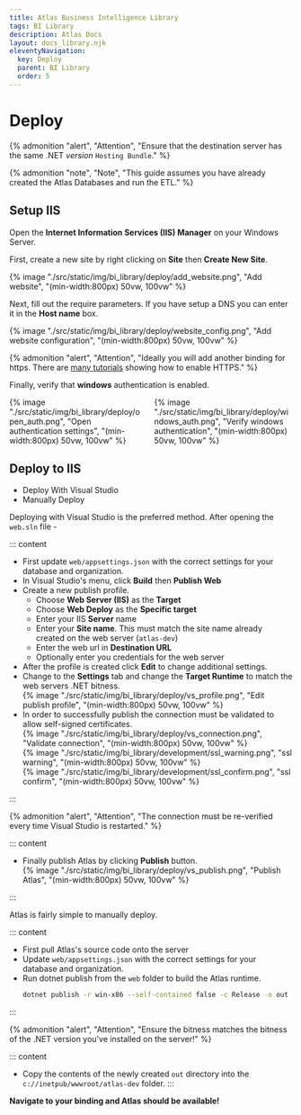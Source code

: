 ```yaml
---
title: Atlas Business Intelligence Library
tags: BI Library
description: Atlas Docs
layout: docs_library.njk
eleventyNavigation:
  key: Deploy
  parent: BI Library
  order: 5
---
```


# Deploy

{% admonition 
   "alert",
   "Attention",
   "Ensure that the destination server has the same .NET *version* `Hosting Bundle`."
%}

{% admonition 
   "note",
   "Note",
   "This guide assumes you have already created the Atlas Databases and run the ETL."
%}

## Setup IIS

Open the **Internet Information Services (IIS) Manager** on your Windows Server.

First, create a new site by right clicking on **Site** then **Create New Site**.

<div class="box is-flex is-justify-content-center tile">
{% image "./src/static/img/bi_library/deploy/add_website.png", "Add website", "(min-width:800px) 50vw, 100vw" %}
</div>

Next, fill out the require parameters. If you have setup a DNS you can enter it in the **Host name** box.

<div class="box is-flex is-justify-content-center tile">
{% image "./src/static/img/bi_library/deploy/website_config.png", "Add website configuration", "(min-width:800px) 50vw, 100vw" %}
</div>

{% admonition 
   "alert",
   "Attention",
   "Ideally you will add another binding for https. There are [many tutorials](https://techexpert.tips/iis/enable-https-iis/) showing how to enable HTTPS."
%}

Finally, verify that **windows** authentication is enabled.

<div class="columns">
    <div class="box is-flex is-justify-content-center column">
        {% image "./src/static/img/bi_library/deploy/open_auth.png", "Open authentication settings", "(min-width:800px) 50vw, 100vw" %}
    </div>
    <div class="box is-flex is-justify-content-center column">
        {% image "./src/static/img/bi_library/deploy/windows_auth.png", "Verify windows authentication", "(min-width:800px) 50vw, 100vw" %}
    </div>
</div>

## Deploy to IIS

<div class="tabs">
   <ul>
    <li class="is-active"><a tab="vs">Deploy With Visual Studio</a></li>
    <li><a tab="manual">Manually Deploy</a></li>
  </ul>
</div>
<div class="tab-container">
   <div class="tab is-active"id="vs">


Deploying with Visual Studio is the preferred method. After opening the ``web.sln`` file -

::: content
- First update ``web/appsettings.json`` with the correct settings for your database and organization.
- In Visual Studio's menu, click **Build** then **Publish Web**
- Create a new publish profile.
   - Choose **Web Server (IIS)** as the **Target**
   - Choose **Web Deploy** as the **Specific target**
   - Enter your IIS **Server** name
   - Enter your **Site name**. This must match the site name already created on the web server (``atlas-dev``)
   - Enter the web url in **Destination URL**
   - Optionally enter you credentials for the web server
- After the profile is created click **Edit** to change additional settings.
- Change to the **Settings** tab and change the **Target Runtime** to match the web servers .NET bitness.
  <div class="box is-flex is-justify-content-center tile">
      {% image "./src/static/img/bi_library/deploy/vs_profile.png", "Edit publish profile", "(min-width:800px) 50vw, 100vw" %}
  </div>
- In order to successfully publish the connection must be validated to allow self-signed certificates.
  <div class="box is-flex is-justify-content-center tile">
      {% image "./src/static/img/bi_library/deploy/vs_connection.png", "Validate connection", "(min-width:800px) 50vw, 100vw" %}
  </div>
  <div class="box is-flex is-justify-content-center tile">
      {% image "./src/static/img/bi_library/development/ssl_warning.png", "ssl warning", "(min-width:800px) 50vw, 100vw" %}
  </div>
  <div class="box is-flex is-justify-content-center tile">
      {% image "./src/static/img/bi_library/development/ssl_confirm.png", "ssl confirm", "(min-width:800px) 50vw, 100vw" %}
  </div>
:::

{% admonition
  "alert",
  "Attention",
  "The connection must be re-verified every time Visual Studio is restarted."
%}

::: content
- Finally publish Atlas by clicking **Publish** button.
  <div class="box is-flex is-justify-content-center tile">
      {% image "./src/static/img/bi_library/deploy/vs_publish.png", "Publish Atlas", "(min-width:800px) 50vw, 100vw" %}
  </div>
:::

</div>
   <div class="tab" id="manual">

Atlas is fairly simple to manually deploy.

::: content
- First pull Atlas's source code onto the server
- Update ``web/appsettings.json`` with the correct settings for your database and organization.
- Run dotnet publish from the ``web`` folder to build the Atlas runtime.
  ```bash
  dotnet publish -r win-x86 --self-contained false -c Release -o out
  ```
:::

{% admonition
"alert",
"Attention",
"Ensure the bitness matches the bitness of the .NET version you've installed on the server!"
%}

::: content
- Copy the contents of the newly created ``out`` directory into the ``c://inetpub/wwwroot/atlas-dev`` folder.
:::

**Navigate to your binding and Atlas should be available!**
</div>
</div>
